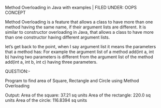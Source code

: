Method Overloading in Java with examples
| FILED UNDER: OOPS CONCEPT

Method Overloading is a feature that allows a class to have more than one method having the same name, if their argument lists are different. It is similar to constructor overloading in Java, that allows a class to have more than one constructor having different argument lists.

let’s get back to the point, when I say argument list it means the parameters that a method has: For example the argument list of a method add(int a, int b) having two parameters is different from the argument list of the method add(int a, int b, int c) having three parameters.


QUESTION:-

Program to find area of Square, Rectangle and Circle using Method Overloading

Output:
Area of the square: 37.21 sq units
Area of the rectangle: 220.0 sq units
Area of the circle: 116.8394 sq units
